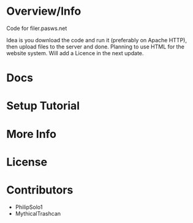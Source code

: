 # Overview/Info
Code for filer.pasws.net

Idea is you download the code and run it (preferably on Apache HTTP), then upload files to the server and done. Planning to use HTML for the website system. Will add a Licence in the next update.

# Docs
<Will be added when the first code has been writen>

# Setup Tutorial
<Will be added when the first code has been writen>

# More Info
<Will be added when the first code has been writen>

# License
<Will be added when the first code has been writen>

# Contributors
 - PhilipSolo1
 - MythicalTrashcan

